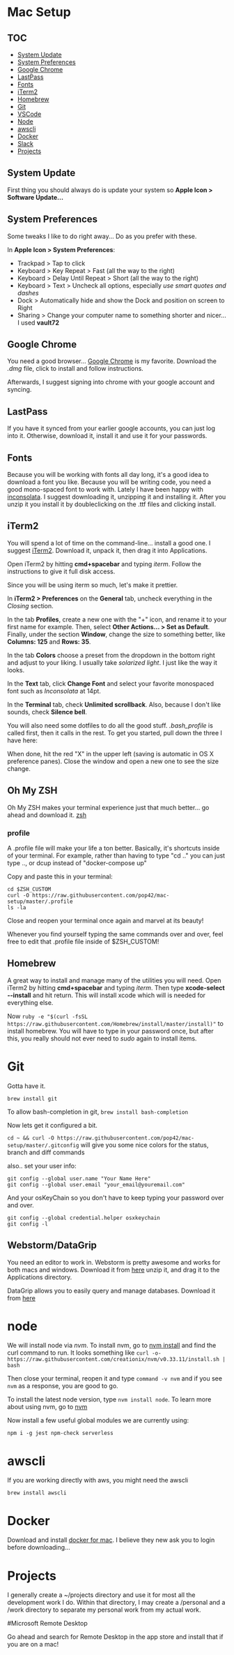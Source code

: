 # Mac Setup

## TOC

- [System Update](#system-update)
- [System Preferences](#system-preferences)
- [Google Chrome](#google-chrome)
- [LastPass](#lastpass)
- [Fonts](#fonts)
- [iTerm2](#iterm2)
- [Homebrew](#homebrew)
- [Git](#git)
- [VSCode](#vscode)
- [Node](#node)
- [awscli](#awscli)
- [Docker](#docker)
- [Slack](#slack)
- [Projects](#projects)

## System Update

First thing you should always do is update your system so **Apple Icon > Software Update...**

## System Preferences

Some tweaks I like to do right away... Do as you prefer with these.

In **Apple Icon > System Preferences**:

- Trackpad > Tap to click
- Keyboard > Key Repeat > Fast (all the way to the right)
- Keyboard > Delay Until Repeat > Short (all the way to the right)
- Keyboard > Text > Uncheck all options, especially _use smart quotes and dashes_
- Dock > Automatically hide and show the Dock and position on screen to Right
- Sharing > Change your computer name to something shorter and nicer... I used **vault72**

## Google Chrome

You need a good browser... [Google Chrome](//google.com/chrome) is my favorite. Download the _.dmg_ file, click to install and follow instructions.

Afterwards, I suggest signing into chrome with your google account and syncing.

## LastPass

If you have it synced from your earlier google accounts, you can just log into it. Otherwise, download it, install it and use it for your passwords.

## Fonts

Because you will be working with fonts all day long, it's a good idea to download a font you like. Because you will be writing code, you need a good mono-spaced font to work with. Lately I have been happy with [inconsolata](https://fonts.google.com/specimen/Inconsolata?selection.family=Inconsolata). I suggest downloading it, unzipping it and installing it. After you unzip it you install it by doubleclicking on the .ttf files and clicking install.

## iTerm2

You will spend a lot of time on the command-line... install a good one. I suggest [iTerm2](https://www.iterm2.com/). Download it, unpack it, then drag it into Applications.

Open iTerm2 by hitting **cmd+spacebar** and typing _iterm_. Follow the instructions to give it full disk access.

Since you will be using iterm so much, let's make it prettier.

In **iTerm2 > Preferences** on the **General** tab, uncheck everything in the _Closing_ section.

In the tab **Profiles**, create a new one with the "+" icon, and rename it to your first name for example. Then, select **Other Actions... > Set as Default**. Finally, under the section **Window**, change the size to something better, like **Columns: 125** and **Rows: 35**.

In the tab **Colors** choose a preset from the dropdown in the bottom right and adjust to your liking. I usually take _solarized light_. I just like the way it looks.

In the **Text** tab, click **Change Font** and select your favorite monospaced font such as _Inconsolata_ at 14pt.

In the **Terminal** tab, check **Unlimited scrollback**. Also, because I don't like sounds, check **Silence bell**.

You will also need some dotfiles to do all the good stuff. _.bash_profile_ is called first, then it calls in the rest. To get you started, pull down the three I have here:

When done, hit the red "X" in the upper left (saving is automatic in OS X preference panes). Close the window and open a new one to see the size change.

## Oh My ZSH

Oh My ZSH makes your terminal experience just that much better... go ahead and download it. [zsh](https://ohmyz.sh/#install)

### profile

A .profile file will make your life a ton better.  Basically, it's shortcuts inside of your terminal.  For example, rather than having to type "cd .." you can just type .., or dcup instead of "docker-compose up"

Copy and paste this in your terminal:

    cd $ZSH_CUSTOM
    curl -O https://raw.githubusercontent.com/pop42/mac-setup/master/.profile
    ls -la

Close and reopen your terminal once again and marvel at its beauty!

Whenever you find yourself typing the same commands over and over, feel free to edit that .profile file inside of $ZSH_CUSTOM!

## Homebrew

A great way to install and manage many of the utilities you will need. Open iTerm2 by hitting **cmd+spacebar** and typing _iterm_. Then type **xcode-select --install** and hit return. This will install xcode which will is needed for everything else.

Now `ruby -e "$(curl -fsSL https://raw.githubusercontent.com/Homebrew/install/master/install)"` to install homebrew. You will have to type in your password once, but after this, you really should not ever need to _sudo_ again to install items.

# Git

Gotta have it.

`brew install git`

To allow bash-completion in git, `brew install bash-completion`

Now lets get it configured a bit.

`cd ~ && curl -O https://raw.githubusercontent.com/pop42/mac-setup/master/.gitconfig` will give you some nice colors for the status, branch and diff commands

also.. set your user info:

    git config --global user.name "Your Name Here"
    git config --global user.email "your_email@youremail.com"

And your osKeyChain so you don't have to keep typing your password over and over.

    git config --global credential.helper osxkeychain
    git config -l

## Webstorm/DataGrip

You need an editor to work in. Webstorm is pretty awesome and works for both macs and windows. Download it from [here](https://www.jetbrains.com/webstorm/download/#section=mac) unzip it, and drag it to the Applications directory.

DataGrip allows you to easily query and manage databases.  Download it from [here](https://www.jetbrains.com/datagrip/download/#section=mac)

# node

We will install node via _nvm_. To install nvm, go to [nvm install](https://github.com/creationix/nvm#install-script) and find the curl command to run. It looks something like `curl -o- https://raw.githubusercontent.com/creationix/nvm/v0.33.11/install.sh | bash`

Then close your terminal, reopen it and type `command -v nvm` and if you see `nvm` as a response, you are good to go.

To install the latest node version, type `nvm install node`. To learn more about using nvm, go to [nvm](https://github.com/creationix/nvm)

Now install a few useful global modules we are currently using:

    npm i -g jest npm-check serverless

# awscli

If you are working directly with aws, you might need the awscli

    brew install awscli

# Docker

Download and install [docker for mac](https://store.docker.com/editions/community/docker-ce-desktop-mac). I believe they new ask you to login before downloading...


# Projects

I generally create a ~/projects directory and use it for most all the development work I do. Within that directory, I may create a /personal and a /work directory to separate my personal work from my actual work.

#Microsoft Remote Desktop

Go ahead and search for Remote Desktop in the app store and install that if you are on a mac!
